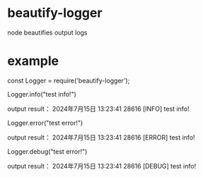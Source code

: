 # beautify-logger
node beautifies output logs
# example
const Logger = require('beautify-logger');

Logger.info("test info!")

output result： 2024年7月15日 13:23:41 28616 [INFO] test info!

Logger.error("test error!")

output result： 2024年7月15日 13:23:41 28616 [ERROR] test info!

Logger.debug("test error!")

output result： 2024年7月15日 13:23:41 28616 [DEBUG] test info!
